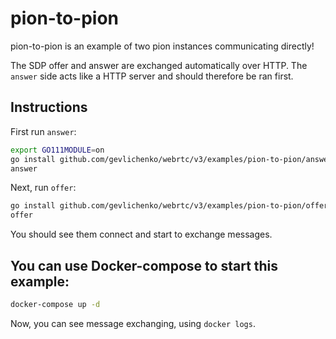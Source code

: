 # pion-to-pion
pion-to-pion is an example of two pion instances communicating directly!

The SDP offer and answer are exchanged automatically over HTTP.
The `answer` side acts like a HTTP server and should therefore be ran first.

## Instructions
First run `answer`:
```sh
export GO111MODULE=on
go install github.com/gevlichenko/webrtc/v3/examples/pion-to-pion/answer
answer
```
Next, run `offer`:
```sh
go install github.com/gevlichenko/webrtc/v3/examples/pion-to-pion/offer
offer
```

You should see them connect and start to exchange messages.

## You can use Docker-compose to start this example:
```sh
docker-compose up -d
```

Now, you can see message exchanging, using `docker logs`.
